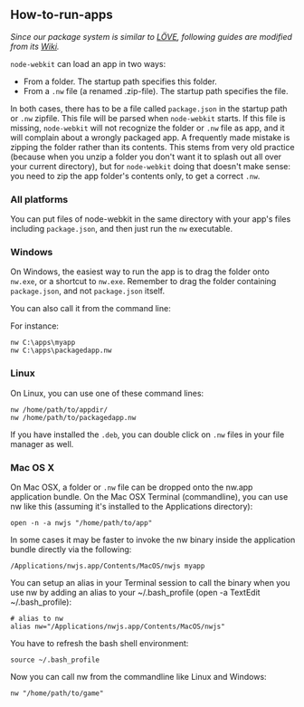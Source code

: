 ## How-to-run-apps

_Since our package system is similar to [LÖVE](https://love2d.org), following guides are modified from its [Wiki](https://love2d.org/wiki/Getting_Started)._

`node-webkit` can load an app in two ways: 

* From a folder. The startup path specifies this folder. 
* From a `.nw` file (a renamed .zip-file). The startup path specifies the file. 

In both cases, there has to be a file called `package.json` in the startup path or `.nw` zipfile. This file will be parsed when `node-webkit` starts. If this file is missing, `node-webkit` will not recognize the folder or `.nw` file as app, and it will complain about a wrongly packaged app. A frequently made mistake is zipping the folder rather than its contents. This stems from very old practice (because when you unzip a folder you don't want it to splash out all over your current directory), but for `node-webkit` doing that doesn't make sense: you need to zip the app folder's contents only, to get a correct `.nw`. 

### All platforms

You can put files of node-webkit in the same directory with your app's files including `package.json`, and then just run the `nw` executable.

### Windows

On Windows, the easiest way to run the app is to drag the folder onto `nw.exe`, or a shortcut to `nw.exe`. Remember to drag the folder containing `package.json`, and not `package.json` itself.

You can also call it from the command line: 

For instance: 

    nw C:\apps\myapp
    nw C:\apps\packagedapp.nw

### Linux

On Linux, you can use one of these command lines: 

    nw /home/path/to/appdir/
    nw /home/path/to/packagedapp.nw

If you have installed the `.deb`, you can double click on `.nw` files in your file manager as well. 

### Mac OS X

On Mac OSX, a folder or `.nw` file can be dropped onto the nw.app application bundle. On the Mac OSX Terminal (commandline), you can use nw like this (assuming it's installed to the Applications directory): 

    open -n -a nwjs "/home/path/to/app" 

In some cases it may be faster to invoke the nw binary inside the application bundle directly via the following: 

    /Applications/nwjs.app/Contents/MacOS/nwjs myapp 

You can setup an alias in your Terminal session to call the binary when you use nw by adding an alias to your ~/.bash_profile (open -a TextEdit ~/.bash_profile): 

    # alias to nw
    alias nw="/Applications/nwjs.app/Contents/MacOS/nwjs"

You have to refresh the bash shell environment:

    source ~/.bash_profile

Now you can call nw from the commandline like Linux and Windows: 

    nw "/home/path/to/game" 